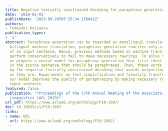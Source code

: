 ```yaml
---
title: Negative lexically constrained decoding for paraphrase generation
date: '2019-01-01'
publishDate: '2023-09-20T07:25:34.176042Z'
authors:
- Tomoyuki Kajiwara
publication_types:
- '1'
abstract: Paraphrase generation can be regarded as monolingual translation. Unlike
  bilingual machine translation, paraphrase generation rewrites only a limited portion
  of an input sentence. Hence, previous methods based on machine translation often
  perform conservatively to fail to make necessary rewrites. To solve this problem,
  we propose a neural model for paraphrase generation that first identifies words
  in the source sentence that should be paraphrased. Then, these words are paraphrased
  by the negative lexically constrained decoding that avoids outputting these words
  as they are. Experiments on text simplification and formality transfer show that
  our model improves the quality of paraphrasing by making necessary rewrites to an
  input sentence.
featured: false
publication: '*Proceedings of the 57th Annual Meeting of the Association for Computational
  Linguistics (ACL 2019)*'
url_pdf: https://www.aclweb.org/anthology/P19-1607/
doi: 10.18653/v1/P19-1607
links:
- name: URL
  url: https://www.aclweb.org/anthology/P19-1607/
---
```


